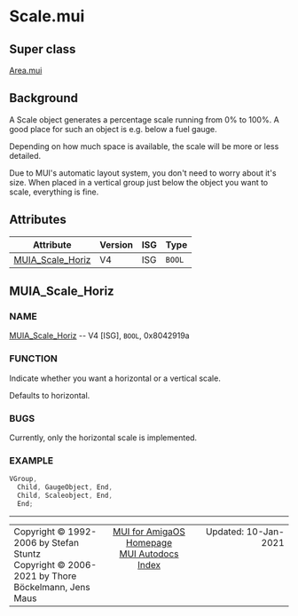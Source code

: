# Scale.mui
## Super class
[Area.mui](MUI_Area.md)
## Background
A Scale object generates a percentage scale running from 0% to 100%. A good
place for such an object is e.g. below a fuel gauge.

Depending on how much space is available, the scale will be more or less
detailed.

Due to MUI's automatic layout system, you don't need to worry about it's
size. When placed in a vertical group just below the object you want to
scale, everything is fine.
## Attributes
Attribute|Version|ISG|Type
---------|-------|---|----
[MUIA_Scale_Horiz](MUI_Scale.md/#MUIA_Scale_Horiz)|V4|ISG|`BOOL`

## MUIA_Scale_Horiz
### NAME
[MUIA_Scale_Horiz](MUI_Scale/#MUIA_Scale_Horiz) -- V4 [ISG], `BOOL`, 0x8042919a

### FUNCTION
Indicate whether you want a horizontal or a vertical scale.

Defaults to horizontal.

### BUGS
Currently, only the horizontal scale is implemented.

### EXAMPLE
```c++
VGroup,
  Child, GaugeObject, End,
  Child, Scaleobject, End,
  End;
```

----
<table class='compact' style='border: none; border-spacing: 0px; margin: 0px' width='100%'>
<tr>
<td style='text-align: left; vertical-align: top' width='33%'>Copyright &copy 1992-2006 by Stefan Stuntz<br>Copyright &copy 2006-2021 by Thore B&ouml;ckelmann, Jens Maus</TD>
<td style='text-align: center; vertical-align: top' width='33%'>
<a href=http://muidev.de>MUI for AmigaOS Homepage</a><br>
<a href=http://muidev.de/wiki/Documentation>MUI Autodocs Index</a>
</td>
<td style='text-align: right; vertical-align: top' width='33%'>Updated: 10-Jan-2021</td>
</tr>
</table>
